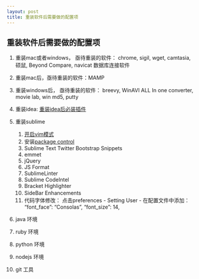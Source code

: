 ```yaml
---
layout: post
title: 重装软件后需要做的配置项
---
```


## 重装软件后需要做的配置项
1. 重装mac或者windows， 亟待重装的软件： chrome, sigil, wget, camtasia, 硕鼠, Beyond Compare, navicat 数据库连接软件

2. 重装mac后，亟待重装的软件：MAMP

3. 重装windows后， 亟待重装的软件： breevy, WinAVI ALL In one converter, movie lab, win md5, putty

1. 重装idea: [重装idea后必装插件](/all/web/ideas/2014/04/14/reinstall-idea-plugins.html)

2. 重装sublime

    1. [开启vim模式](https://www.sublimetext.com/docs/2/vintage.html)
    2. 安装[package control](/all/web/osx/2014/10/29/mac-sublime3-sidebar-font.html)
    3. Sublime Text Twitter Bootstrap Snippets
    4. emmet
    5. jQuery
    6. JS Format
    7. SublimeLinter
    8. Sublime CodeIntel
    9. Bracket Highlighter
    10. SideBar Enhancements　
    11. 代码字体修改：
        点击preferences - Setting User - 在配置文件中添加：
        “font_face”: “Consolas”,
        “font_size”: 14,

4. java 环境

5. ruby 环境

6. python 环境

7. nodejs 环境

8. git 工具